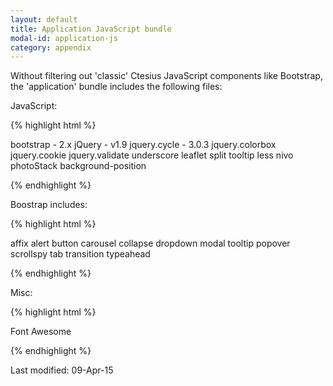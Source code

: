 ```yaml
---
layout: default
title: Application JavaScript bundle
modal-id: application-js
category: appendix
--- 
```

Without filtering out 'classic' Ctesius JavaScript components like Bootstrap, the 'application' bundle includes the following files:

JavaScript:

{% highlight html %}

bootstrap - 2.x
jQuery - v1.9
jquery.cycle - 3.0.3
jquery.colorbox
jquery.cookie
jquery.validate
underscore
leaflet
split
tooltip
less
nivo
photoStack
background-position

{% endhighlight %}

Boostrap includes:

{% highlight html %}

affix
alert
button
carousel
collapse
dropdown
modal
tooltip
popover
scrollspy
tab
transition
typeahead

{% endhighlight %}

Misc:

{% highlight html %}

Font Awesome

{% endhighlight %}

Last modified: 09-Apr-15
